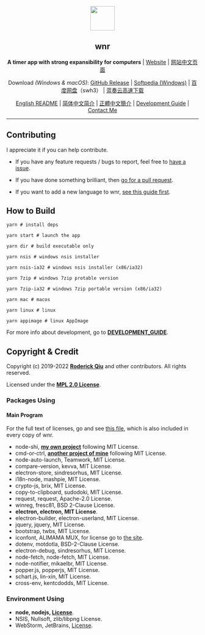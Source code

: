 <p align="center"><img src="https://i.loli.net/2020/01/27/bOvLlYmT7dQFRjr.png"
        width="64px" /></p>

<h2 align="center">wnr</h2>

<p align="center">
    <b>A timer app with strong expansibility for computers</b> | <a href="https://getwnr.com/">Website</a> | <a href="https://getwnr.com/zh/">网站中文页面</a>
</p>

<p align="center">
    Download <i>(Windows & macOS)</i>: <a href="https://github.com/RoderickQiu/wnr/releases">GitHub Release</a> | <a
        href="https://www.softpedia.com/get/Desktop-Enhancements/Clocks-Time-Management/wnr.shtml">Softpedia
        (Windows)</a> | <a href="https://pan.baidu.com/s/1PDpnEkf-zKQKQIhUTO0ubQ">百度网盘</a>（swh3） | <a href="https://scris.lanzoui.com/b01n0tb4j">蓝奏云高速下载</a>
</p>

<p align="center">
    <a href="https://github.com/RoderickQiu/wnr/blob/master/README.md">English README</a> | <a href="https://github.com/RoderickQiu/wnr/blob/master/README.zh-CN.md">简体中文简介</a> | <a href="https://github.com/RoderickQiu/wnr/blob/master/README.zh-TW.md">正體中文簡介</a> | <a href="https://github.com/RoderickQiu/wnr/blob/master/DEVELOPMENT_GUIDE.md">Development Guide</a> | <a href="mailto:scrisqiu@hotmail.com">Contact Me</a>
</p>

---

## Contributing

I appreciate it if you can help contribute.

- If you have any feature requests / bugs to report, feel free
  to [have a issue](https://github.com/RoderickQiu/wnr/issues/new).

- If you have done something brilliant, then [go for a pull request](https://github.com/RoderickQiu/wnr/pulls).

- If you want to add a new language to
  wnr, [see this guide first](https://github.com/RoderickQiu/wnr/blob/master/locales/README.md).

## How to Build

```shell
yarn # install deps

yarn start # launch the app

yarn dir # build executable only

yarn nsis # windows nsis installer

yarn nsis-ia32 # windows nsis installer (x86/ia32)

yarn 7zip # windows 7zip protable version

yarn 7zip-ia32 # windows 7zip portable version (x86/ia32)

yarn mac # macos

yarn linux # linux

yarn appimage # linux AppImage
```

For more info about development, go
to **[DEVELOPMENT_GUIDE](https://github.com/RoderickQiu/wnr/blob/master/DEVELOPMENT_GUIDE.md)**.

## Copyright & Credit

Copyright (c) 2019-2022 **[Roderick Qiu](https://r-q.name)** and other contributors. All rights reserved.

Licensed under the **[MPL 2.0 License](https://github.com/RoderickQiu/wnr/blob/master/LICENSE)**.

### Packages Using

#### Main Program

For the full text of licenses, go and see [this file](https://github.com/RoderickQiu/wnr/blob/master/NOTICE.md), which
is also included in every copy of wnr.

- node-shi, [**my own project**](https://www.npmjs.com/package/node-shi) following MIT License.
- cmd-or-ctrl, [**another project of mine**](https://www.npmjs.com/package/cmd-or-ctrl) following MIT License.
- node-auto-launch, Teamwork, MIT License.
- compare-version, kevva, MIT License.
- electron-store, sindresorhus, MIT License.
- i18n-node, mashpie, MIT License.
- crypto-js, brix, MIT License.
- copy-to-clipboard, sudodoki, MIT License.
- request, request, Apache-2.0 License.
- winreg, fresc81, BSD 2-Clause License.
- **electron, electron, MIT License**.
- electron-builder, electron-userland, MIT License.
- jquery, jquery, MIT License.
- bootstrap, twbs, MIT License.
- iconfont, ALIMAMA MUX, for license go to [the site](https://www.iconfont.cn/).
- dotenv, motdotla, BSD-2-Clause License.
- electron-debug, sindresorhus, MIT License.
- node-fetch, node-fetch, MIT License.
- node-notifier, mikaelbr, MIT License.
- popper.js, popperjs, MIT License.
- schart.js, lin-xin, MIT License.
- cross-env, kentcdodds, MIT License.

### Environment Using

- **node, nodejs, [License](https://github.com/nodejs/node/blob/master/LICENSE)**.
- NSIS, Nullsoft, zlib/libpng License.
- WebStorm, JetBrains, [License](https://www.jetbrains.com/legal/#licensing).
